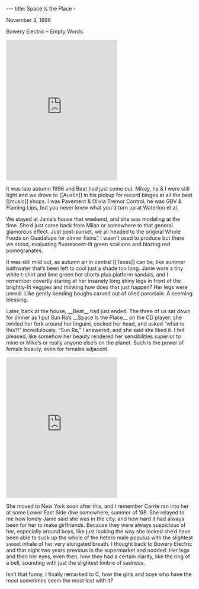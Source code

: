 --- title: Space Is the Place -

<p class="caption">November 3, 1996</p>

<p>Bowery Electric – Empty Words.</p>
<iframe src="https://open.spotify.com/embed/track/330w7iBKrHxlJwx3WMdHVr" width="300" height="380" frameborder="0" allowtransparency="true" allow="encrypted-media"></iframe>

<p>It was late autumn 1996 and Beat had just come out.  Mikey, he & I were still tight and we drove to [[Austin]] in his pickup for record binges at all the best [[music]] shops. I was Pavement &amp; Olivia Tremor Control, he was GBV &amp; Flaming Lips, but you never knew what you'd turn up at Waterloo et al.</p>

<p>We stayed at Janie’s house that weekend, and she was modeling at the time. She’d just come back from Milan or somewhere to that general glamorous effect.  Just post-sunset, we all headed to the original Whole Foods on Guadalupe for dinner fixins’.  I wasn't used to produce but there we stood, evaluating fluorescent-lit green scallions and blazing red pomegranates.</p>

<p>It was still mild out, as autumn air in central [[Texas]] can be, like summer bathwater that’s been left to cool just a shade too long.  Janie wore a tiny white t-shirt and lime green hot shorts plus platform sandals, and I remember covertly staring at her insanely long shiny legs in front of the brightly-lit veggies and thinking how does that just happen? Her legs were unreal. Like gently bending boughs carved out of oiled porcelain. A seeming blessing.</p>

<p>Later, back at the house, __Beat__ had just ended. The three of us sat down for dinner as I put Sun Ra’s __Space Is the Place__ on the CD player; she twirled her fork around her linguini, cocked her head, and asked “what is this?!” incredulously.  “Sun Ra,” I answered, and she said she liked it. I felt pleased, like somehow her beauty rendered her sensibilities superior to mine or Mike’s or really anyone else’s on the planet. Such is the power of female beauty, even for females adjacent.</p>

<iframe src="https://open.spotify.com/embed/track/4TSrz1RKWuhTSaKJ6B1BJp" width="300" height="380" frameborder="0" allowtransparency="true" allow="encrypted-media"></iframe>

<p>She moved to New York soon after this, and I remember Carrie ran into her at some Lower East Side dive somewhere, summer of ’98.  She relayed to me how lonely Janie said she was in the city, and how hard it had always been for her to make girlfriends.  Because they were always suspicious of her, especially around boys, like just looking the way she looked she’d have been able to suck up the whole of the hetero male populus with the slightest sweet inhale of her very elongated breath.  I thought back to Bowery Electric and that night two years previous in the supermarket and nodded. Her legs and then her eyes, even then, how they had a certain clarity, like the ring of a bell, sounding with just the slightest timbre of sadness.</p>

<p>Isn’t that funny, I finally remarked to C, how the girls and boys who have the most sometimes seem the most lost with it?</p>
